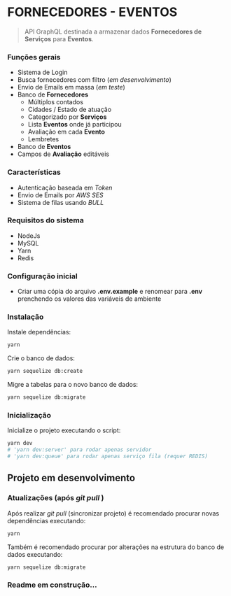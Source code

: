 # FORNECEDORES - EVENTOS
> API GraphQL destinada a armazenar dados __Fornecedores de Serviços__ para __Eventos__.

### Funções gerais
* Sistema de Login
* Busca fornecedores com filtro (_em desenvolvimento_)
* Envio de Emails em massa (_em teste_)
* Banco de __Fornecedores__
  * Múltiplos contados
  * Cidades / Estado de atuação
  * Categorizado por __Serviços__
  * Lista __Eventos__ onde já participou
  * Avaliação em cada __Evento__
  * Lembretes
* Banco de __Eventos__
* Campos de __Avaliação__ editáveis

### Características
* Autenticação baseada em _Token_
* Envio de Emails por _AWS SES_
* Sistema de filas usando _BULL_

### Requisitos do sistema
* NodeJs
* MySQL
* Yarn
* Redis

### Configuração inicial
* Criar uma cópia do arquivo __.env.example__ e renomear para __.env__ prenchendo os valores das variáveis de ambiente

### Instalação
Instale dependências:
```sh
yarn
```
Crie o banco de dados:
```sh
yarn sequelize db:create
```
Migre a tabelas para o novo banco de dados:
```sh
yarn sequelize db:migrate
```

### Inicialização
Inicialize o projeto executando o script:
```sh
yarn dev
# 'yarn dev:server' para rodar apenas servidor
# 'yarn dev:queue' para rodar apenas serviço fila (requer REDIS) 
```

## Projeto em desenvolvimento
### Atualizações (após _git pull_ )
Após realizar _git pull_ (sincronizar projeto) é recomendado procurar novas dependências executando:
```sh
yarn
```
Também é recomendado procurar por alterações na estrutura do banco de dados executando:
```sh
yarn sequelize db:migrate
```

### Readme em construção...